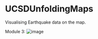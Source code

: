 # UCSDUnfoldingMaps
 Visualising Earthquake data on the map.

Module 3:
![image](https://github.com/SaltronTheLegend/UCSDUnfoldingMaps/assets/81484699/ccc9f073-258e-41d7-bc3f-116c474bbff5)
